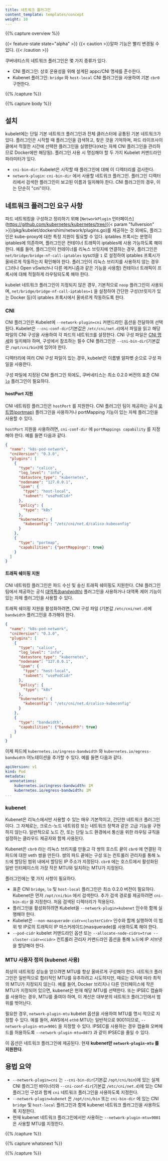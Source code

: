```yaml
---
title: 네트워크 플러그인
content_template: templates/concept
weight: 10
---
```



{{% capture overview %}}

{{< feature-state state="alpha" >}}
{{< caution >}}알파 기능은 빨리 변경될 수 있다. {{< /caution >}}

쿠버네티스의 네트워크 플러그인은 몇 가지 종류가 있다.

* CNI 플러그인: 상호 운용성을 위해 설계된 appc/CNI 명세를 준수한다.
* Kubenet 플러그인: `bridge` 와 `host-local` CNI 플러그인을 사용하여 기본 `cbr0` 구현한다.

{{% /capture %}}

{{% capture body %}}

## 설치

kubelet에는 단일 기본 네트워크 플러그인과 전체 클러스터에 공통된 기본 네트워크가 있다. 플러그인은 시작할 때 플러그인을 검색하고, 찾은 것을 기억하며, 파드 라이프사이클에서 적절한 시간에 선택한 플러그인을 실행한다(rkt는 자체 CNI 플러그인을 관리하므로 Docker에만 해당됨). 플러그인 사용 시 명심해야 할 두 가지 Kubelet 커맨드라인 파라미터가 있다.

* `cni-bin-dir`: Kubelet은 시작할 때 플러그인에 대해 이 디렉터리를 검사한다.
* `network-plugin`: `cni-bin-dir` 에서 사용할 네트워크 플러그인. 플러그인 디렉터리에서 검색한 플러그인이 보고된 이름과 일치해야 한다. CNI 플러그인의 경우, 이는 단순히 "cni"이다.

## 네트워크 플러그인 요구 사항

파드 네트워킹을 구성하고 정리하기 위해 [`NetworkPlugin` 인터페이스](https://github.com/kubernetes/kubernetes/tree/{{< param "fullversion" >}}/pkg/kubelet/dockershim/network/plugins.go)를 제공하는 것 외에도, 플러그인은 kube-proxy에 대한 특정 지원이 필요할 수 있다. iptables 프록시는 분명히 iptables에 의존하며, 플러그인은 컨테이너 트래픽이 iptables에 사용 가능하도록 해야 한다. 예를 들어, 플러그인이 컨테이너를 리눅스 브릿지에 연결하는 경우, 플러그인은 `net/bridge/bridge-nf-call-iptables` sysctl을 `1` 로 설정하여 iptables 프록시가 올바르게 작동하는지 확인해야 한다. 플러그인이 리눅스 브리지를 사용하지 않는 경우(그러나 Open vSwitch나 다른 메커니즘과 같은 기능을 사용함) 컨테이너 트래픽이 프록시에 대해 적절하게 라우팅되도록 해야 한다.

kubelet 네트워크 플러그인이 지정되지 않은 경우, 기본적으로 `noop` 플러그인이 사용되며, `net/bridge/bridge-nf-call-iptables=1` 을 설정하여 간단한 구성(브릿지가 있는 Docker 등)이 iptables 프록시에서 올바르게 작동하도록 한다.

### CNI

CNI 플러그인은 Kubelet에 `--network-plugin=cni` 커맨드라인 옵션을 전달하여 선택된다. Kubelet은 `--cni-conf-dir`(기본값은 `/etc/cni/net.d`)에서 파일을 읽고 해당 파일의 CNI 구성을 사용하여 각 파드의 네트워크를 설정한다. CNI 구성 파일은 [CNI 명세](https://github.com/containernetworking/cni/blob/master/SPEC.md#network-configuration)와 일치해야 하며, 구성에서 참조하는 필수 CNI 플러그인은 `--cni-bin-dir`(기본값은 `/opt/cni/bin`)에 있어야 한다.

디렉터리에 여러 CNI 구성 파일이 있는 경우, kubelet은 이름별 알파벳 순으로 구성 파일을 사용한다.

구성 파일에 지정된 CNI 플러그인 외에도, 쿠버네티스는 최소 0.2.0 버전의 표준 CNI [`lo`](https://github.com/containernetworking/plugins/blob/master/plugins/main/loopback/loopback.go) 플러그인이 필요하다.

#### hostPort 지원

CNI 네트워킹 플러그인은 `hostPort` 를 지원한다. CNI 플러그인 팀이 제공하는 공식 [포트맵(portmap)](https://github.com/containernetworking/plugins/tree/master/plugins/meta/portmap)
플러그인을 사용하거나 portMapping 기능이 있는 자체 플러그인을 사용할 수 있다.

`hostPort` 지원을 사용하려면, `cni-conf-dir` 에 `portMappings capability` 를 지정해야 한다.
예를 들면 다음과 같다.

```json
{
  "name": "k8s-pod-network",
  "cniVersion": "0.3.0",
  "plugins": [
    {
      "type": "calico",
      "log_level": "info",
      "datastore_type": "kubernetes",
      "nodename": "127.0.0.1",
      "ipam": {
        "type": "host-local",
        "subnet": "usePodCidr"
      },
      "policy": {
        "type": "k8s"
      },
      "kubernetes": {
        "kubeconfig": "/etc/cni/net.d/calico-kubeconfig"
      }
    },
    {
      "type": "portmap",
      "capabilities": {"portMappings": true}
    }
  ]
}
```

#### 트래픽 쉐이핑 지원

CNI 네트워킹 플러그인은 파드 수신 및 송신 트래픽 쉐이핑도 지원한다. CNI 플러그인 팀에서 제공하는 공식 [대역폭(bandwidth)](https://github.com/containernetworking/plugins/tree/master/plugins/meta/bandwidth)
플러그인을 사용하거나 대역폭 제어 기능이 있는 자체 플러그인을 사용할 수 있다.

트래픽 쉐이핑 지원을 활성화하려면, CNI 구성 파일 (기본값 `/etc/cni/net.d`)에 `bandwidth` 플러그인을
추가해야 한다.

```json
{
  "name": "k8s-pod-network",
  "cniVersion": "0.3.0",
  "plugins": [
    {
      "type": "calico",
      "log_level": "info",
      "datastore_type": "kubernetes",
      "nodename": "127.0.0.1",
      "ipam": {
        "type": "host-local",
        "subnet": "usePodCidr"
      },
      "policy": {
        "type": "k8s"
      },
      "kubernetes": {
        "kubeconfig": "/etc/cni/net.d/calico-kubeconfig"
      }
    },
    {
      "type": "bandwidth",
      "capabilities": {"bandwidth": true}
    }
  ]
}
```

이제 파드에 `kubernetes.io/ingress-bandwidth` 와 `kubernetes.io/egress-bandwidth` 어노테이션을 추가할 수 있다.
예를 들면 다음과 같다.

```yaml
apiVersion: v1
kind: Pod
metadata:
  annotations:
    kubernetes.io/ingress-bandwidth: 1M
    kubernetes.io/egress-bandwidth: 1M
...
```

### kubenet

Kubenet은 리눅스에서만 사용할 수 있는 매우 기본적이고, 간단한 네트워크 플러그인이다. 그 자체로는, 크로스-노드 네트워킹 또는 네트워크 정책과 같은 고급 기능을 구현하지 않는다. 일반적으로 노드 간, 또는 단일 노드 환경에서 통신을 위한 라우팅 규칙을 설정하는 클라우드 제공자와 함께 사용된다.

Kubenet은 `cbr0` 라는 리눅스 브리지를 만들고 각 쌍의 호스트 끝이 `cbr0` 에 연결된 각 파드에 대한 veth 쌍을 만든다. 쌍의 파드 끝에는 구성 또는 컨트롤러 관리자를 통해 노드에 할당된 범위 내에서 할당된 IP 주소가 지정된다. `cbr0` 에는 호스트에서 활성화된 일반 인터페이스의 가장 작은 MTU와 일치하는 MTU가 지정된다.

플러그인에는 몇 가지 사항이 필요하다.

* 표준 CNI `bridge`, `lo` 및 `host-local` 플러그인은 최소 0.2.0 버전이 필요하다. Kubenet은 먼저 `/opt/cni/bin` 에서 검색한다. 추가 검색 경로를 제공하려면 `cni-bin-dir` 을 지정한다. 처음 검색된 디렉터리가 적용된다.
* 플러그인을 활성화하려면 Kubelet을 `--network-plugin=kubenet` 인수와 함께 실행해야 한다.
* Kubelet은 `--non-masquerade-cidr=<clusterCidr>` 인수와 함께 실행하여 이 범위 밖 IP로의 트래픽이 IP 마스커레이드(masquerade)를 사용하도록 해야 한다.
* `--pod-cidr` kubelet 커맨드라인 옵션 또는 `--allocate-node-cidrs=true --cluster-cidr=<cidr>` 컨트롤러 관리자 커맨드라인 옵션을 통해 노드에 IP 서브넷을 할당해야 한다.

### MTU 사용자 정의 (kubenet 사용)

최상의 네트워킹 성능을 얻으려면 MTU를 항상 올바르게 구성해야 한다. 네트워크 플러그인은 일반적으로 합리적인 MTU를
유추하려고 시도하지만, 때로는 로직에 따라 최적의 MTU가 지정되지 않는다. 예를 들어,
Docker 브리지나 다른 인터페이스에 작은 MTU가 지정되어 있으면, kubenet은 현재 해당 MTU를 선택한다. 또는
IPSEC 캡슐화를 사용하는 경우, MTU를 줄여야 하며, 이 계산은 대부분의
네트워크 플러그인에서 범위를 벗어난다.

필요한 경우, `network-plugin-mtu` kubelet 옵션을 사용하여 MTU를 명시 적으로 지정할 수 있다. 예를 들어,
AWS에서 `eth0` MTU는 일반적으로 9001이므로, `--network-plugin-mtu=9001` 을 지정할 수 있다. IPSEC를 사용하는 경우
캡슐화 오버헤드를 허용하도록 `--network-plugin-mtu=8873` 과 같이 IPSEC을 줄일 수 있다.

이 옵션은 네트워크 플러그인에 제공된다. 현재 **kubenet만 `network-plugin-mtu` 를 지원한다**.

## 용법 요약

* `--network-plugin=cni` 는 `--cni-bin-dir`(기본값 `/opt/cni/bin`)에 있는 실제 CNI 플러그인 바이너리와 `--cni-conf-dir`(기본값 `/etc/cni/net.d`)에 있는 CNI 플러그인 구성과 함께 `cni` 네트워크 플러그인을 사용하도록 지정한다.
* `--network-plugin=kubenet` 은 `/opt/cni/bin` 또는 `cni-bin-dir` 에 있는 CNI `bridge` 및 `host-local` 플러그인과 함께 kubenet 네트워크 플러그인을 사용하도록 지정한다.
* 현재 kubenet 네트워크 플러그인에서만 사용하는 `--network-plugin-mtu=9001` 은 사용할 MTU를 지정한다.

{{% /capture %}}

{{% capture whatsnext %}}

{{% /capture %}}
